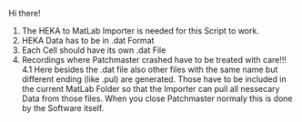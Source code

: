Hi there!

1. The HEKA to MatLab Importer is needed for this Script to work.
2. HEKA Data has to be in .dat Format
3. Each Cell should have its own .dat File
4. Recordings where Patchmaster crashed have to be treated with care!!!
   4.1 Here besides the .dat file also other files with the same name but different ending (like .pul) are generated.
   Those have to be included in the current MatLab Folder so that the Importer can pull all nessecary Data from those files.
   When you close Patchmaster normaly this is done by the Software itself.
